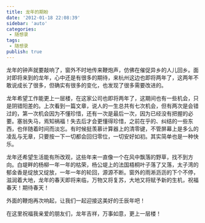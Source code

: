 ```yaml
---
title: 龙年的期盼  
date: '2012-01-18 22:08:39'
sidebar: 'auto'
categories:
 - 随想录
tags:
 - 随想录
publish: true
---
```


龙年的钟声就要敲响了，窗外不时地传来鞭炮声，仿佛在催促异乡的人儿回乡。面对即将来到的龙年，心中还是有很多的期待，来杭州这边也即将两年了，这两年不敢说成长了很多，但确实有很多的变化，也发现了很多需要改进的。

龙年希望工作能更上一层楼，在这家公司也即将两年了，这期间也有一些机会，只是阴错阳差的。上次看到一篇文章，说人的一生总共有七次机会，但有两次是会错过的，第一次机会因为不懂珍惜，还有一次是最后一次，因为已经没有把握的必要。塞翁失马，焉知祸福！失去后才会更懂得珍惜，之前在乎的、纠结的一些东西，也伴随着时间而淡忘。有时候挺羡慕计算器上的清零键，不管屏幕上是多么的凌乱与无章，只要按一下一切都会回归零位，一切安好如初。其实简单也是一种快乐。

龙年还希望生活能有所改观，这些年来一直像一个在风中飘落的野草，找不到方向。白堤畔的杨柳一年一年的枯荣，杨公堤上的法国梧桐叶子落了又落，太子湾的郁金香是绽放又绽放，一年一年的轮回，源源不断。窗外的雨淅沥沥的下个不停，滋润着大地，龙年的春天即将来临，万物又将复苏，大地又将赋予新的生机，祝福春天！期待春天！

外面的鞭炮再次响起，让我们一起迎接这美好的壬辰年吧！

在这里祝福我亲爱的朋友们，龙年吉祥，万事如意，更上一层楼！
